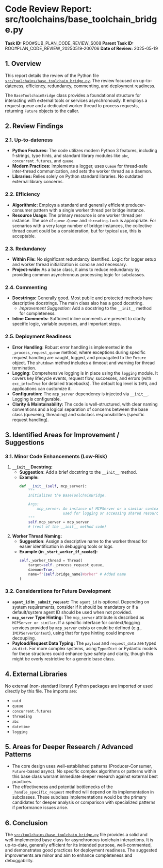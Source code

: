 # Code Review Report: src/toolchains/base_toolchain_bridge.py

**Task ID:** ROO#SUB_PLAN_CODE_REVIEW_S008
**Parent Task ID:** ROO#PLAN_CODE_REVIEW_20250519-200706
**Date of Review:** 2025-05-19

## 1. Overview

This report details the review of the Python file [`src/toolchains/base_toolchain_bridge.py`](src/toolchains/base_toolchain_bridge.py). The review focused on up-to-dateness, efficiency, redundancy, commenting, and deployment readiness.

The `BaseToolchainBridge` class provides a foundational structure for interacting with external tools or services asynchronously. It employs a request queue and a dedicated worker thread to process requests, returning `Future` objects to the caller.

## 2. Review Findings

### 2.1. Up-to-dateness
*   **Python Features:** The code utilizes modern Python 3 features, including f-strings, type hints, and standard library modules like `abc`, `concurrent.futures`, and `queue`.
*   **Modern Practices:** Implements a logger, uses `Queue` for thread-safe inter-thread communication, and sets the worker thread as a daemon.
*   **Libraries:** Relies solely on Python standard libraries. No outdated external library concerns.

### 2.2. Efficiency
*   **Algorithmic:** Employs a standard and generally efficient producer-consumer pattern with a single worker thread per bridge instance.
*   **Resource Usage:** The primary resource is one worker thread per instance. The use of `queue.Queue` and `threading.Lock` is appropriate. For scenarios with a very large number of bridge instances, the collective thread count could be a consideration, but for typical use, this is acceptable.

### 2.3. Redundancy
*   **Within File:** No significant redundancy identified. Logic for logger setup and worker thread initialization is concise and necessary.
*   **Project-wide:** As a base class, it aims to reduce redundancy by providing common asynchronous processing logic for subclasses.

### 2.4. Commenting
*   **Docstrings:** Generally good. Most public and protected methods have descriptive docstrings. The main class also has a good docstring.
    *   *Improvement Suggestion:* Add a docstring to the `__init__` method for completeness.
*   **Inline Comments:** Sufficient inline comments are present to clarify specific logic, variable purposes, and important steps.

### 2.5. Deployment Readiness
*   **Error Handling:** Robust error handling is implemented in the `_process_request_queue` method, where exceptions during specific request handling are caught, logged, and propagated to the `Future` object. The `shutdown` method includes a timeout and warning for thread termination.
*   **Logging:** Comprehensive logging is in place using the `logging` module. It covers key lifecycle events, request flow, successes, and errors (with `exc_info=True` for detailed tracebacks). The default log level is `INFO`, and applications can customize it.
*   **Configuration:** The `mcp_server` dependency is injected via `__init__`. Logging is configurable.
*   **Clarity & Maintainability:** The code is well-structured, with clear naming conventions and a logical separation of concerns between the base class (queueing, threading) and subclass responsibilities (specific request handling).

## 3. Identified Areas for Improvement / Suggestions

### 3.1. Minor Code Enhancements (Low-Risk)
1.  **`__init__` Docstring:**
    *   **Suggestion:** Add a brief docstring to the `__init__` method.
    *   **Example:**
        ```python
        def __init__(self, mcp_server):
            """
            Initializes the BaseToolchainBridge.

            Args:
                mcp_server: An instance of MCPServer or a similar context provider,
                            used for logging or accessing shared resources.
            """
            self.mcp_server = mcp_server
            # (rest of the __init__ method code)
        ```
2.  **Worker Thread Naming:**
    *   **Suggestion:** Assign a descriptive name to the worker thread for easier identification in debugging tools or logs.
    *   **Example (in `_start_worker_if_needed`):**
        ```python
        self._worker_thread = Thread(
            target=self._process_request_queue,
            daemon=True,
            name=f"{self.bridge_name}Worker" # Added name
        )
        ```

### 3.2. Considerations for Future Development
*   **`agent_id` in `_submit_request`:** The `agent_id` is optional. Depending on system requirements, consider if it should be mandatory or if a default/system agent ID should be used when not provided.
*   **`mcp_server` Type Hinting:** The `mcp_server` attribute is described as `MCPServer or similar`. If a specific interface for context/logging services provided by `mcp_server` exists or could be defined (e.g., `IMCPServerContext`), using that for type hinting could improve decoupling.
*   **Payload/Request Data Typing:** The `payload` and `request_data` are typed as `dict`. For more complex systems, using `TypedDict` or Pydantic models for these structures could enhance type safety and clarity, though this might be overly restrictive for a generic base class.

## 4. External Libraries
No external (non-standard library) Python packages are imported or used directly by this file. The imports are:
*   `uuid`
*   `queue`
*   `concurrent.futures`
*   `threading`
*   `abc`
*   `datetime`
*   `logging`

## 5. Areas for Deeper Research / Advanced Patterns
*   The core design uses well-established patterns (Producer-Consumer, `Future`-based async). No specific complex algorithms or patterns within this base class warrant immediate deeper research against external best practices.
*   The effectiveness and potential bottlenecks of the `_handle_specific_request` method will depend on its implementation in subclasses. These subclass implementations would be the primary candidates for deeper analysis or comparison with specialized patterns if performance issues arise.

## 6. Conclusion
The [`src/toolchains/base_toolchain_bridge.py`](src/toolchains/base_toolchain_bridge.py) file provides a solid and well-implemented base class for asynchronous toolchain interactions. It is up-to-date, generally efficient for its intended purpose, well-commented, and demonstrates good practices for deployment readiness. The suggested improvements are minor and aim to enhance completeness and debuggability.